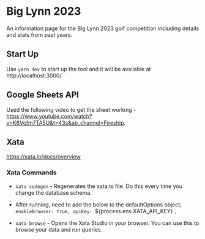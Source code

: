 # Big Lynn 2023

An information page for the Big Lynn 2023 golf competition including details and stats from past years.

## Start Up

Use `yarn dev` to start up the tool and it will be available at http://localhost:3000/

## Google Sheets API

Used the following video to get the sheet working - https://www.youtube.com/watch?v=K6Vcfm7TA5U&t=43s&ab_channel=Fireship.

## Xata

https://xata.io/docs/overview

### Xata Commands

- `xata codegen` - Regenerates the xata.ts file. Do this every time you change the database schema.
- After running, need to add the below to the defaultOptions object;
	`enableBrowser: true, apiKey: `${process.env.XATA_API_KEY} `,`

- `xata browse` - Opens the Xata Studio in your browser. You can use this to browse your data and run queries.
